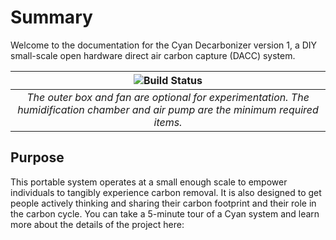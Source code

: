 # Summary

Welcome to the documentation for the Cyan Decarbonizer version 1, a DIY small-scale open hardware direct air carbon capture (DACC) system.

| ![Build Status](https://github.com/openair-collective/openair-cyan/blob/docs/imgs/assemblyinst/cyan_side_view_annotated.png) |
|:--:|
| *The outer box and fan are optional for experimentation. The humidification chamber and air pump are the minimum required items.* |

<!-- {% include image.html url="https://github.com/openair-collective/openair-cyan/blob/docs/imgs/assemblyinst/cyan_side_view_annotated.png" description="The outer box and fan are optional for experimentation. The humidification chamber and air pump are the minimum required items." %} -->

## Purpose

This portable system operates at a small enough scale to empower individuals to tangibly experience carbon removal. It is also designed to get people actively thinking and sharing their carbon footprint and their role in the carbon cycle.
You can take a 5-minute tour of a Cyan system and learn more about the details of the project here:

